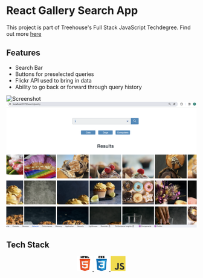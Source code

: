 # React Gallery Search App
This project is part of Treehouse's Full Stack JavaScript Techdegree.
Find out more [here](https://teamtreehouse.com/home)

## Features 
- Search Bar
- Buttons for preselected queries
- Flickr API used to bring in data
- Ability to go back or forward through query history


![Screenshot](/images/Computer.png)
![Screenshot](images/Pastry.png)

## Tech Stack
<p align="center"> <a href="https://www.w3.org/html/" target="_blank" rel="noreferrer"> <img src="https://raw.githubusercontent.com/devicons/devicon/master/icons/html5/html5-original-wordmark.svg" alt="html5" width="40" height="40"/> </a> <a href="https://www.w3schools.com/css/" target="_blank" rel="noreferrer"> <img src="https://raw.githubusercontent.com/devicons/devicon/master/icons/css3/css3-original-wordmark.svg" alt="css3" width="40" height="40"/> </a> <a href="https://developer.mozilla.org/en-US/docs/Web/JavaScript" target="_blank" rel="noreferrer"> <img src="https://raw.githubusercontent.com/devicons/devicon/master/icons/javascript/javascript-original.svg" alt="javascript" width="40" height="40"/> </a></p>
